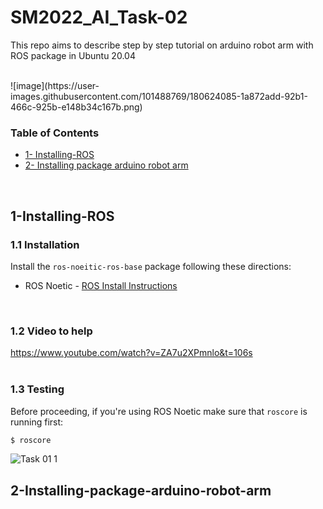 # SM2022_AI_Task-02
This repo aims to describe step by step tutorial on arduino robot arm with ROS package in Ubuntu 20.04
<br>

<br>
![image](https://user-images.githubusercontent.com/101488769/180624085-1a872add-92b1-466c-925b-e148b34c167b.png)
<br>

### Table of Contents
* [1- Installing-ROS](#1-Installing-ROS)
* [2- Installing package arduino robot arm](#2-Installing-package-arduino-robot-arm)


<br>

## 1-Installing-ROS
### 1.1 Installation
Install the `ros-noeitic-ros-base` package following these directions:
* ROS Noetic - [ROS Install Instructions](http://wiki.ros.org/Installation/Ubuntu)
<br>


### 1.2 Video to help
https://www.youtube.com/watch?v=ZA7u2XPmnlo&t=106s
<br>
<br>


### 1.3 Testing
Before proceeding, if you're using ROS Noetic make sure that `roscore` is running first:

```bash
$ roscore
```
![Task 01 1](https://user-images.githubusercontent.com/101488769/176632070-d9e8a783-d149-4c0d-8739-6081b1bb2c2f.png)
<br>

## 2-Installing-package-arduino-robot-arm
